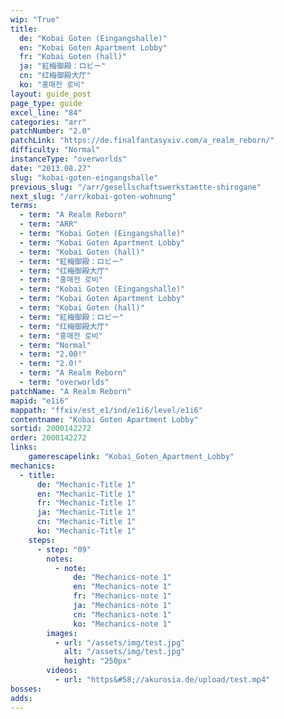 ```yaml
---
wip: "True"
title:
  de: "Kobai Goten (Eingangshalle)"
  en: "Kobai Goten Apartment Lobby"
  fr: "Kobai Goten (hall)"
  ja: "紅梅御殿：ロビー"
  cn: "红梅御殿大厅"
  ko: "홍매전 로비"
layout: guide_post
page_type: guide
excel_line: "84"
categories: "arr"
patchNumber: "2.0"
patchLink: "https://de.finalfantasyxiv.com/a_realm_reborn/"
difficulty: "Normal"
instanceType: "overworlds"
date: "2013.08.27"
slug: "kobai-goten-eingangshalle"
previous_slug: "/arr/gesellschaftswerkstaette-shirogane"
next_slug: "/arr/kobai-goten-wohnung"
terms:
  - term: "A Realm Reborn"
  - term: "ARR"
  - term: "Kobai Goten (Eingangshalle)"
  - term: "Kobai Goten Apartment Lobby"
  - term: "Kobai Goten (hall)"
  - term: "紅梅御殿：ロビー"
  - term: "红梅御殿大厅"
  - term: "홍매전 로비"
  - term: "Kobai Goten (Eingangshalle)"
  - term: "Kobai Goten Apartment Lobby"
  - term: "Kobai Goten (hall)"
  - term: "紅梅御殿：ロビー"
  - term: "红梅御殿大厅"
  - term: "홍매전 로비"
  - term: "Normal"
  - term: "2.00!"
  - term: "2.0!"
  - term: "A Realm Reborn"
  - term: "overworlds"
patchName: "A Realm Reborn"
mapid: "e1i6"
mappath: "ffxiv/est_e1/ind/e1i6/level/e1i6"
contentname: "Kobai Goten Apartment Lobby"
sortid: 2000142272
order: 2000142272
links:
    gamerescapelink: "Kobai_Goten_Apartment_Lobby"
mechanics:
  - title:
      de: "Mechanic-Title 1"
      en: "Mechanic-Title 1"
      fr: "Mechanic-Title 1"
      ja: "Mechanic-Title 1"
      cn: "Mechanic-Title 1"
      ko: "Mechanic-Title 1"
    steps:
      - step: "09"
        notes:
          - note:
              de: "Mechanics-note 1"
              en: "Mechanics-note 1"
              fr: "Mechanics-note 1"
              ja: "Mechanics-note 1"
              cn: "Mechanics-note 1"
              ko: "Mechanics-note 1"
        images:
          - url: "/assets/img/test.jpg"
            alt: "/assets/img/test.jpg"
            height: "250px"
        videos:
          - url: "https&#58;//akurosia.de/upload/test.mp4"
bosses:
adds:
---
```

